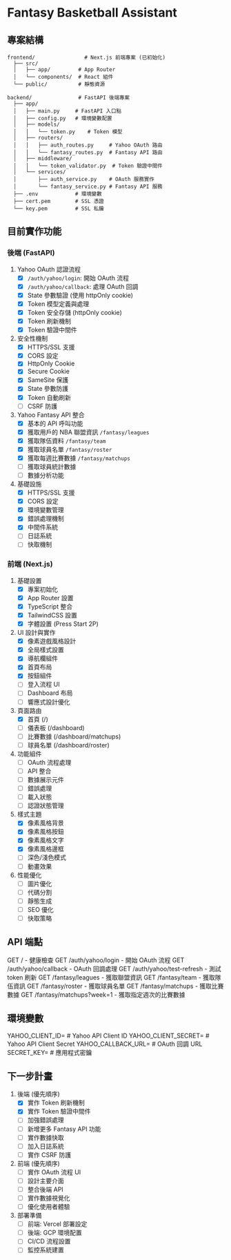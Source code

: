 # Fantasy Basketball Assistant

## 專案結構
```
frontend/                # Next.js 前端專案 (已初始化)
  ├── src/
  │   ├── app/         # App Router
  │   └── components/  # React 組件
  └── public/          # 靜態資源

backend/               # FastAPI 後端專案
  ├── app/
  │   ├── main.py     # FastAPI 入口點
  │   ├── config.py   # 環境變數配置
  │   ├── models/
  │   │   └── token.py    # Token 模型
  │   ├── routers/
  │   │   ├── auth_routes.py     # Yahoo OAuth 路由
  │   │   └── fantasy_routes.py  # Fantasy API 路由
  │   ├── middleware/
  │   │   └── token_validator.py  # Token 驗證中間件
  │   └── services/
  │       ├── auth_service.py    # OAuth 服務實作
  │       └── fantasy_service.py # Fantasy API 服務
  ├── .env            # 環境變數
  ├── cert.pem        # SSL 憑證
  └── key.pem         # SSL 私鑰
```
## 目前實作功能

### 後端 (FastAPI)
1. Yahoo OAuth 認證流程
   - [x] `/auth/yahoo/login`: 開始 OAuth 流程
   - [x] `/auth/yahoo/callback`: 處理 OAuth 回調
   - [x] State 參數驗證 (使用 httpOnly cookie)
   - [x] Token 模型定義與處理
   - [x] Token 安全存儲 (httpOnly cookie)
   - [x] Token 刷新機制
   - [x] Token 驗證中間件

2. 安全性機制
   - [x] HTTPS/SSL 支援
   - [x] CORS 設定
   - [x] HttpOnly Cookie
   - [x] Secure Cookie
   - [x] SameSite 保護
   - [x] State 參數防護
   - [x] Token 自動刷新
   - [ ] CSRF 防護

3. Yahoo Fantasy API 整合
   - [x] 基本的 API 呼叫功能
   - [x] 獲取用戶的 NBA 聯盟資訊 `/fantasy/leagues`
   - [x] 獲取隊伍資料 `/fantasy/team`
   - [x] 獲取球員名單 `/fantasy/roster`
   - [x] 獲取每週比賽數據 `/fantasy/matchups`
   - [ ] 獲取球員統計數據
   - [ ] 數據分析功能

4. 基礎設施
   - [x] HTTPS/SSL 支援
   - [x] CORS 設定
   - [x] 環境變數管理
   - [x] 錯誤處理機制
   - [x] 中間件系統
   - [ ] 日誌系統
   - [ ] 快取機制

### 前端 (Next.js)
1. 基礎設置
   - [x] 專案初始化
   - [x] App Router 設置
   - [x] TypeScript 整合
   - [x] TailwindCSS 設置
   - [x] 字體設置 (Press Start 2P)

2. UI 設計與實作
   - [x] 像素遊戲風格設計
   - [x] 全局樣式設置
   - [x] 導航欄組件
   - [x] 首頁布局
   - [x] 按鈕組件
   - [ ] 登入流程 UI
   - [ ] Dashboard 布局
   - [ ] 響應式設計優化

3. 頁面路由
   - [x] 首頁 (/)
   - [ ] 儀表板 (/dashboard)
   - [ ] 比賽數據 (/dashboard/matchups)
   - [ ] 球員名單 (/dashboard/roster)

4. 功能組件
   - [ ] OAuth 流程處理
   - [ ] API 整合
   - [ ] 數據展示元件
   - [ ] 錯誤處理
   - [ ] 載入狀態
   - [ ] 認證狀態管理

5. 樣式主題
   - [x] 像素風格背景
   - [x] 像素風格按鈕
   - [x] 像素風格文字
   - [x] 像素風格邊框
   - [ ] 深色/淺色模式
   - [ ] 動畫效果

6. 性能優化
   - [ ] 圖片優化
   - [ ] 代碼分割
   - [ ] 靜態生成
   - [ ] SEO 優化
   - [ ] 快取策略

## API 端點

GET  /                         - 健康檢查
GET  /auth/yahoo/login        - 開始 OAuth 流程
GET  /auth/yahoo/callback     - OAuth 回調處理
GET  /auth/yahoo/test-refresh - 測試 token 刷新
GET  /fantasy/leagues         - 獲取聯盟資訊
GET  /fantasy/team           - 獲取隊伍資訊
GET  /fantasy/roster         - 獲取球員名單
GET  /fantasy/matchups         - 獲取比賽數據
GET  /fantasy/matchups?week=1  - 獲取指定週次的比賽數據

## 環境變數

YAHOO_CLIENT_ID=     # Yahoo API Client ID
YAHOO_CLIENT_SECRET= # Yahoo API Client Secret
YAHOO_CALLBACK_URL=  # OAuth 回調 URL
SECRET_KEY=          # 應用程式密鑰

## 下一步計畫
1. 後端 (優先順序)
   - [x] 實作 Token 刷新機制
   - [x] 實作 Token 驗證中間件
   - [ ] 加強錯誤處理
   - [ ] 新增更多 Fantasy API 功能
   - [ ] 實作數據快取
   - [ ] 加入日誌系統
   - [ ] 實作 CSRF 防護

2. 前端 (優先順序)
   - [ ] 實作 OAuth 流程 UI
   - [ ] 設計主要介面
   - [ ] 整合後端 API
   - [ ] 實作數據視覺化
   - [ ] 優化使用者體驗

3. 部署準備
   - [ ] 前端: Vercel 部署設定
   - [ ] 後端: GCP 環境配置
   - [ ] CI/CD 流程設置
   - [ ] 監控系統建置